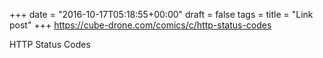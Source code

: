 +++
date = "2016-10-17T05:18:55+00:00"
draft = false
tags = 
title = "Link post"
+++
https://cube-drone.com/comics/c/http-status-codes

HTTP Status Codes
